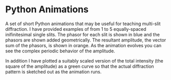 # Python Animations

A set of short Python animations that may be useful for teaching multi-slit diffraction. 
I have provided examples of from 1 to 5 equally-spaced inifinitesimal single slits.
The phasor for each slit is shown in blue and the phasors are shown added geometrically.
The resultant amplitude, the vector sum of the phasors, is shown in orange. As the animation evolves you can
see the complex periodic behavior of the amplitude.

In addition I have plotted a suitably scaled version of the total intensity (the square
of the amplitude) as a green curve so that the actual diffraction pattern is sketched out
as the animation runs.
